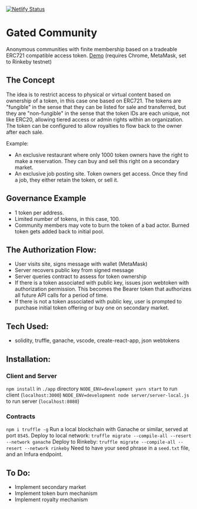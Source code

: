 
[![Netlify Status](https://api.netlify.com/api/v1/badges/e53034de-5dd9-4845-bac8-d7976b490e50/deploy-status)](https://app.netlify.com/sites/gatedcommunity/deploys)

# Gated Community
Anonymous communities with finite membership based on a tradeable ERC721 compatible access token. 
[Demo](https://gatedcommunity.netlify.app) (requires Chrome, MetaMask, set to Rinkeby testnet)

## The Concept
The idea is to restrict access to physical or virtual content based on ownership of a token, in this case one based on ERC721. The tokens are "fungible" in the sense that they  can be listed for sale and transferred, but they are "non-fungible" in the sense that the token IDs are each unique, not like ERC20, allowing tiered access or admin rights within an organization. The token can be configured to allow royalties to flow back to the owner after each sale.

Example:
- An exclusive restaurant where only 1000 token owners have the right to make a reservation. They can buy and sell this right on a secondary market. 
- An exclusive job posting site. Token owners get access. Once they find a job, they either retain the token, or sell it. 

## Governance Example
- 1 token per address. 
- Limited number of tokens, in this case, 100. 
- Community members may vote to burn the token of a bad actor. Burned token gets added back to initial pool.

## The Authorization Flow:
- User visits site, signs message with wallet (MetaMask)
- Server recovers public key from signed message
- Server queries contract to assess for token ownership
- If there is a token associated with public key, issues json webtoken with authorization permission. This becomes the Bearer token that authorizes all future API calls for a period of time. 
- If there is not a token associated with public key, user is prompted to purchase initial token offering or buy one on secondary market. 

## Tech Used:
- solidity, truffle, ganache, vscode, create-react-app, json webtokens

## Installation:

### Client and Server
`npm install` in `./app` directory
`NODE_ENV=development yarn start` to run client (`localhost:3000`)
`NODE_ENV=development node server/server-local.js` to run server (`localhost:8080`)

### Contracts
`npm i truffle -g`
Run a local blockchain with Ganache or similar, served at port `8545`. 
Deploy to local network: 
`truffle migrate --compile-all --resert --network ganache`
Deploy to Rinkeby:
`truffle migrate --compile-all --resert --network rinkeby`
Need to have your seed phrase in a `seed.txt` file, and an Infura endpoint.

## To Do:

- Implement secondary market
- Implement token burn mechanism
- Implement royalty mechanism
